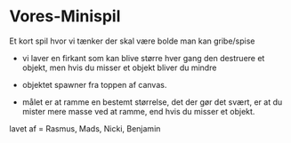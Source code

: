 # Vores-Minispil
Et kort spil hvor vi tænker der skal være bolde man kan gribe/spise

- vi laver en firkant som kan blive større hver gang den destruere et objekt, men hvis du misser et objekt bliver du mindre

- objektet spawner fra toppen af canvas.

- målet er at ramme en bestemt størrelse, det der gør det svært, er at du mister mere masse ved at ramme, end hvis du misser et objekt.


lavet af = Rasmus, Mads, Nicki, Benjamin